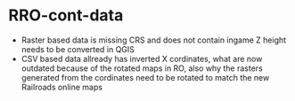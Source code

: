 # RRO-cont-data
* Raster based data is missing CRS and does not contain ingame Z height needs to be converted in QGIS
* CSV based data allready has inverted X cordinates, what are now outdated because of the rotated maps in RO, also why the rasters generated from the cordinates need to be rotated to match the new Railroads online maps
